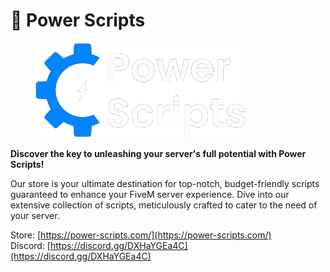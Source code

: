 # 💪 Power Scripts

<figure><img src="../../.gitbook/assets/image.png" alt=""><figcaption></figcaption></figure>

**Discover the key to unleashing your server's full potential with Power Scripts!**

Our store is your ultimate destination for top-notch, budget-friendly scripts guaranteed to enhance your FiveM server experience. Dive into our extensive collection of scripts, meticulously crafted to cater to the need of your server.

Store: [https://power-scripts.com/](https://power-scripts.com/) \
Discord: [https://discord.gg/DXHaYGEa4C](https://discord.gg/DXHaYGEa4C)